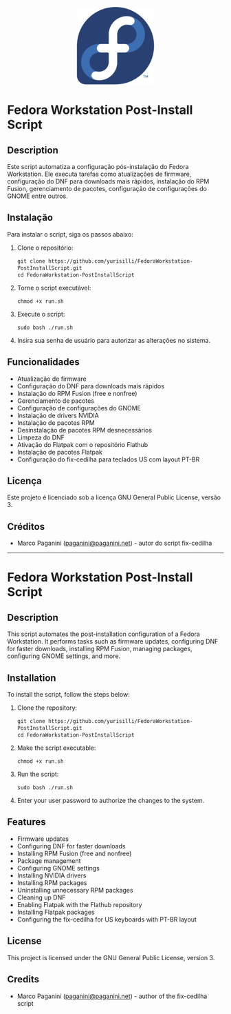 
<p align="center">
    <img src="utils/logo.png" alt="Fedora Logo" width="180">
</p>

**Fedora Workstation Post-Install Script**
=====================================

**Description**
---------------

Este script automatiza a configuração pós-instalação do Fedora Workstation. Ele executa tarefas como atualizações de firmware, configuração do DNF para downloads mais rápidos, instalação do RPM Fusion, gerenciamento de pacotes, configuração de configurações do GNOME entre outros.

**Instalação**
--------------

Para instalar o script, siga os passos abaixo:

1. Clone o repositório:
   ```
   git clone https://github.com/yurisilli/FedoraWorkstation-PostInstallScript.git
   cd FedoraWorkstation-PostInstallScript
   ```
2. Torne o script executável:
   ```
   chmod +x run.sh
   ```
3. Execute o script:
   ```
   sudo bash ./run.sh
   ```
4. Insira sua senha de usuário para autorizar as alterações no sistema.

**Funcionalidades**
------------------

* Atualização de firmware
* Configuração do DNF para downloads mais rápidos
* Instalação do RPM Fusion (free e nonfree)
* Gerenciamento de pacotes
* Configuração de configurações do GNOME
* Instalação de drivers NVIDIA
* Instalação de pacotes RPM
* Desinstalação de pacotes RPM desnecessários
* Limpeza do DNF
* Ativação do Flatpak com o repositório Flathub
* Instalação de pacotes Flatpak
* Configuração do fix-cedilha para teclados US com layout PT-BR

**Licença**
------------

Este projeto é licenciado sob a licença GNU General Public License, versão 3.

**Créditos**
------------

* Marco Paganini (paganini@paganini.net) - autor do script fix-cedilha

---

**Fedora Workstation Post-Install Script**
=====================================

**Description**
---------------

This script automates the post-installation configuration of a Fedora Workstation. It performs tasks such as firmware updates, configuring DNF for faster downloads, installing RPM Fusion, managing packages, configuring GNOME settings, and more.

**Installation**
--------------

To install the script, follow the steps below:

1. Clone the repository:
   ```
   git clone https://github.com/yurisilli/FedoraWorkstation-PostInstallScript.git
   cd FedoraWorkstation-PostInstallScript
   ```
2. Make the script executable:
   ```
   chmod +x run.sh
   ```
3. Run the script:
   ```
   sudo bash ./run.sh
   ```
4. Enter your user password to authorize the changes to the system.

**Features**
------------

* Firmware updates
* Configuring DNF for faster downloads
* Installing RPM Fusion (free and nonfree)
* Package management
* Configuring GNOME settings
* Installing NVIDIA drivers
* Installing RPM packages
* Uninstalling unnecessary RPM packages
* Cleaning up DNF
* Enabling Flatpak with the Flathub repository
* Installing Flatpak packages
* Configuring the fix-cedilha for US keyboards with PT-BR layout

**License**
------------

This project is licensed under the GNU General Public License, version 3.

**Credits**
------------

* Marco Paganini (paganini@paganini.net) - author of the fix-cedilha script
